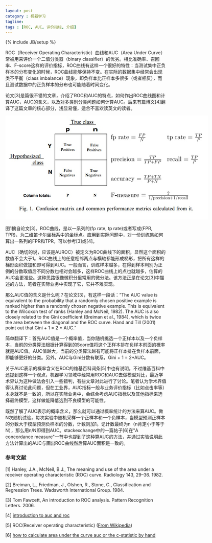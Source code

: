 ```yaml
---
layout: post
category : 机器学习
tagline: 
tags : [ROC, AUC, 评价指标, 介绍]
---
```

{% include JB/setup %}

ROC（Receiver Operating Characteristic）曲线和AUC（Area Under Curve）常被用来评价一个二值分类器（binary classifier）的优劣。相比准确率、召回率、F-score这样的评价指标，ROC曲线有这样一个很好的特性：当测试集中正负样本的分布变化的时候，ROC曲线能够保持不变。在实际的数据集中经常会出现类不平衡（class imbalance）现象，即负样本比正样本多很多（或者相反），而且测试数据中的正负样本的分布也可能随着时间变化。

论文[3]是篇很不错的文章，介绍了ROC和AUC的特点，如何作出ROC曲线图和计算AUC，AUC的含义，以及对多类别分类问题如何计算AUC。后来有篇博文[4]翻译了这篇文章的核心部分，浅显易懂，适合不喜欢读英文的读者。

<div align="center">
  <img src="/assets/img/tmp.jpg" style="max-width:634px; text-align:center" alt=""/>
</div>

图1摘自论文[3]。ROC曲线，是以一系列的(fp rate, tp rate)或者写成(FPR, TPR)，为二维笛卡尔坐标系中的坐标点。应用到实际问题中，对一份训练集如何算出一系列的FPR和TPR，可以参考[3]或[4]。

AUC（确切的说，应该是AUROC）被定义为ROC曲线下的面积，显然这个面积的数值不会大于1。ROC曲线上的任意相邻两点与横轴都能形成梯形，把所有这样的梯形面积做加和即可得到AUC。一般而言，训练样本越多，在得到样本判别为正例的分数取值后不同分数也相对会越多，这样ROC曲线上的点也就越多，估算的AUC会更准些。这种思路很像微积分里常用的微分法。该方法正是在论文[3]中描述的方法，笔者在实际业务中实现了它，它并不难实现。

那么AUC值的含义是什么呢？在论文[3]，有这样一段话：”The AUC value is equivalent to the probability that a randomly chosen positive example is ranked higher than a randomly chosen negative example. This is equivalent to the Wilcoxon test of ranks (Hanley and McNeil, 1982). The AUC is also closely related to the Gini coefficient (Breiman et al., 1984), which is twice the area between the diagonal and the ROC curve. Hand and Till (2001) point out that Gini + 1 = 2 * AUC.”

简单翻译下：首先AUC值是一个概率值，当你随机挑选一个正样本以及一个负样本，当前的分类算法根据计算得到的Score值将这个正样本排在负样本前面的概率就是AUC值。AUC值越大，当前的分类算法越有可能将正样本排在负样本前面，即能够更好的分类。另外，AUC与Gini分数有联系，Gini + 1 = 2*AUC。

关于AUC表示的概率含义在ROC的维基百科词条[5]中也有说明。不过维基百科中还提到这样一个观点，机器学习领域中经常用ROC和AUC去做模型对比，最近学术界认为这种做法会引入一些错判，有些文章对此进行了讨论。笔者认为学术界值得认真讨论此问题，但在工业界，AUC指标一般与业务评价指标（比如点击率等）本身就不是一致的，所以在实际业务中，会综合考虑AUC指标以及其他指标来选择最终模型，这样做能降低选到不良模型的可能性。

既然了解了AUC表示的概率含义，那么就可以通过概率统计的方法来算AUC。做N次随机试验，每次实验中随机采样一个正样本和一个负样本，当模型预测正样本的分数大于模型预测负样本的分数，计数则加1。记计数最终为n（n肯定小于等于N），那么用n/N即得到AUC。stackexchange中的一篇帖子[6]在"A concordance measure"一节中也提到了这种算AUC的方法，并通过实验说明此方法计算出的AUC与画出ROC曲线然后算AUC面积是一致的。

### 参考文献

[1] Hanley, J.A., McNeil, B.J., The meaning and use of the area under a receiver operating characteristic (ROC) curve. Radiology 143, 29–36. 1982.

[2] Breiman, L., Friedman, J., Olshen, R., Stone, C., Classification and Regression Trees. Wadsworth International Group. 1984.

[3] Tom Fawcett, An introduction to ROC analysis. Pattern Recognition Letters. 2006.

[4] [introduction to auc and roc](http://alexkong.net/2013/06/introduction-to-auc-and-roc/)

[5] ROC(Receiver operating characteristic) ([From Wikipedia](https://en.wikipedia.org/wiki/Receiver_operating_characteristic))

[6] [how to calculate area under the curve auc or the c-statistic by hand](http://stats.stackexchange.com/questions/145566/how-to-calculate-area-under-the-curve-auc-or-the-c-statistic-by-hand)
